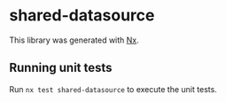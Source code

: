 # shared-datasource

This library was generated with [Nx](https://nx.dev).

## Running unit tests

Run `nx test shared-datasource` to execute the unit tests.
